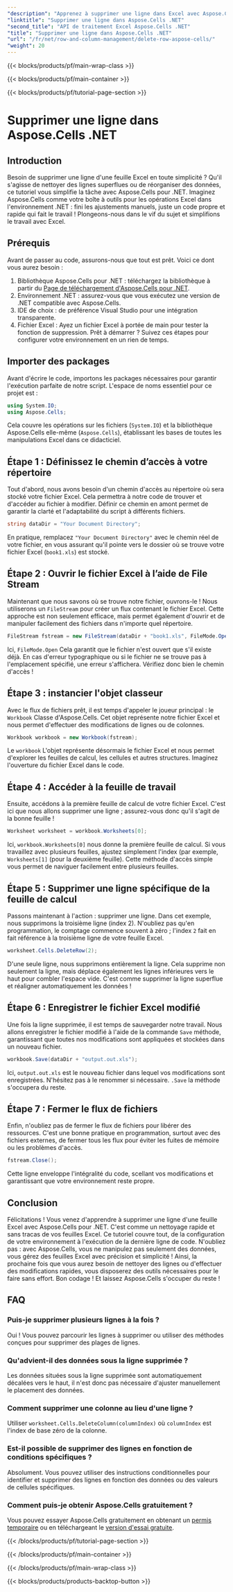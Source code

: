 ```yaml
---
"description": "Apprenez à supprimer une ligne dans Excel avec Aspose.Cells pour .NET. Ce guide étape par étape couvre les prérequis, l'importation de code et une procédure détaillée pour une manipulation fluide des données."
"linktitle": "Supprimer une ligne dans Aspose.Cells .NET"
"second_title": "API de traitement Excel Aspose.Cells .NET"
"title": "Supprimer une ligne dans Aspose.Cells .NET"
"url": "/fr/net/row-and-column-management/delete-row-aspose-cells/"
"weight": 20
---
```


{{< blocks/products/pf/main-wrap-class >}}

{{< blocks/products/pf/main-container >}}

{{< blocks/products/pf/tutorial-page-section >}}

# Supprimer une ligne dans Aspose.Cells .NET

## Introduction
Besoin de supprimer une ligne d'une feuille Excel en toute simplicité ? Qu'il s'agisse de nettoyer des lignes superflues ou de réorganiser des données, ce tutoriel vous simplifie la tâche avec Aspose.Cells pour .NET. Imaginez Aspose.Cells comme votre boîte à outils pour les opérations Excel dans l'environnement .NET : fini les ajustements manuels, juste un code propre et rapide qui fait le travail ! Plongeons-nous dans le vif du sujet et simplifions le travail avec Excel.
## Prérequis
Avant de passer au code, assurons-nous que tout est prêt. Voici ce dont vous aurez besoin :
1. Bibliothèque Aspose.Cells pour .NET : téléchargez la bibliothèque à partir du [Page de téléchargement d'Aspose.Cells pour .NET](https://releases.aspose.com/cells/net/).  
2. Environnement .NET : assurez-vous que vous exécutez une version de .NET compatible avec Aspose.Cells.
3. IDE de choix : de préférence Visual Studio pour une intégration transparente.
4. Fichier Excel : Ayez un fichier Excel à portée de main pour tester la fonction de suppression.
Prêt à démarrer ? Suivez ces étapes pour configurer votre environnement en un rien de temps.
## Importer des packages
Avant d'écrire le code, importons les packages nécessaires pour garantir l'exécution parfaite de notre script. L'espace de noms essentiel pour ce projet est :
```csharp
using System.IO;
using Aspose.Cells;
```
Cela couvre les opérations sur les fichiers (`System.IO`) et la bibliothèque Aspose.Cells elle-même (`Aspose.Cells`), établissant les bases de toutes les manipulations Excel dans ce didacticiel.
## Étape 1 : Définissez le chemin d’accès à votre répertoire
Tout d'abord, nous avons besoin d'un chemin d'accès au répertoire où sera stocké votre fichier Excel. Cela permettra à notre code de trouver et d'accéder au fichier à modifier. Définir ce chemin en amont permet de garantir la clarté et l'adaptabilité du script à différents fichiers.
```csharp
string dataDir = "Your Document Directory";
```
En pratique, remplacez `"Your Document Directory"` avec le chemin réel de votre fichier, en vous assurant qu'il pointe vers le dossier où se trouve votre fichier Excel (`book1.xls`) est stocké.
## Étape 2 : Ouvrir le fichier Excel à l’aide de File Stream
Maintenant que nous savons où se trouve notre fichier, ouvrons-le ! Nous utiliserons un `FileStream` pour créer un flux contenant le fichier Excel. Cette approche est non seulement efficace, mais permet également d'ouvrir et de manipuler facilement des fichiers dans n'importe quel répertoire.
```csharp
FileStream fstream = new FileStream(dataDir + "book1.xls", FileMode.Open);
```
Ici, `FileMode.Open` Cela garantit que le fichier n'est ouvert que s'il existe déjà. En cas d'erreur typographique ou si le fichier ne se trouve pas à l'emplacement spécifié, une erreur s'affichera. Vérifiez donc bien le chemin d'accès !
## Étape 3 : instancier l'objet classeur
Avec le flux de fichiers prêt, il est temps d'appeler le joueur principal : le `Workbook` Classe d'Aspose.Cells. Cet objet représente notre fichier Excel et nous permet d'effectuer des modifications de lignes ou de colonnes.
```csharp
Workbook workbook = new Workbook(fstream);
```
Le `workbook` L'objet représente désormais le fichier Excel et nous permet d'explorer les feuilles de calcul, les cellules et autres structures. Imaginez l'ouverture du fichier Excel dans le code.
## Étape 4 : Accéder à la feuille de travail
Ensuite, accédons à la première feuille de calcul de votre fichier Excel. C'est ici que nous allons supprimer une ligne ; assurez-vous donc qu'il s'agit de la bonne feuille !
```csharp
Worksheet worksheet = workbook.Worksheets[0];
```
Ici, `workbook.Worksheets[0]` nous donne la première feuille de calcul. Si vous travaillez avec plusieurs feuilles, ajustez simplement l'index (par exemple, `Worksheets[1]` (pour la deuxième feuille). Cette méthode d'accès simple vous permet de naviguer facilement entre plusieurs feuilles.
## Étape 5 : Supprimer une ligne spécifique de la feuille de calcul
Passons maintenant à l'action : supprimer une ligne. Dans cet exemple, nous supprimons la troisième ligne (index 2). N'oubliez pas qu'en programmation, le comptage commence souvent à zéro ; l'index `2` fait en fait référence à la troisième ligne de votre feuille Excel.
```csharp
worksheet.Cells.DeleteRow(2);
```
D'une seule ligne, nous supprimons entièrement la ligne. Cela supprime non seulement la ligne, mais déplace également les lignes inférieures vers le haut pour combler l'espace vide. C'est comme supprimer la ligne superflue et réaligner automatiquement les données !
## Étape 6 : Enregistrer le fichier Excel modifié
Une fois la ligne supprimée, il est temps de sauvegarder notre travail. Nous allons enregistrer le fichier modifié à l'aide de la commande `Save` méthode, garantissant que toutes nos modifications sont appliquées et stockées dans un nouveau fichier.
```csharp
workbook.Save(dataDir + "output.out.xls");
```
Ici, `output.out.xls` est le nouveau fichier dans lequel vos modifications sont enregistrées. N'hésitez pas à le renommer si nécessaire. `.Save` la méthode s'occupera du reste.
## Étape 7 : Fermer le flux de fichiers
Enfin, n'oubliez pas de fermer le flux de fichiers pour libérer des ressources. C'est une bonne pratique en programmation, surtout avec des fichiers externes, de fermer tous les flux pour éviter les fuites de mémoire ou les problèmes d'accès.
```csharp
fstream.Close();
```
Cette ligne enveloppe l'intégralité du code, scellant vos modifications et garantissant que votre environnement reste propre.
## Conclusion
Félicitations ! Vous venez d'apprendre à supprimer une ligne d'une feuille Excel avec Aspose.Cells pour .NET. C'est comme un nettoyage rapide et sans tracas de vos feuilles Excel. Ce tutoriel couvre tout, de la configuration de votre environnement à l'exécution de la dernière ligne de code. N'oubliez pas : avec Aspose.Cells, vous ne manipulez pas seulement des données, vous gérez des feuilles Excel avec précision et simplicité !
Ainsi, la prochaine fois que vous aurez besoin de nettoyer des lignes ou d'effectuer des modifications rapides, vous disposerez des outils nécessaires pour le faire sans effort. Bon codage ! Et laissez Aspose.Cells s'occuper du reste !
## FAQ
### Puis-je supprimer plusieurs lignes à la fois ?  
Oui ! Vous pouvez parcourir les lignes à supprimer ou utiliser des méthodes conçues pour supprimer des plages de lignes.
### Qu'advient-il des données sous la ligne supprimée ?  
Les données situées sous la ligne supprimée sont automatiquement décalées vers le haut, il n'est donc pas nécessaire d'ajuster manuellement le placement des données.
### Comment supprimer une colonne au lieu d'une ligne ?  
Utiliser `worksheet.Cells.DeleteColumn(columnIndex)` où `columnIndex` est l'index de base zéro de la colonne.
### Est-il possible de supprimer des lignes en fonction de conditions spécifiques ?  
Absolument. Vous pouvez utiliser des instructions conditionnelles pour identifier et supprimer des lignes en fonction des données ou des valeurs de cellules spécifiques.
### Comment puis-je obtenir Aspose.Cells gratuitement ?  
Vous pouvez essayer Aspose.Cells gratuitement en obtenant un [permis temporaire](https://purchase.aspose.com/temporary-license/) ou en téléchargeant le [version d'essai gratuite](https://releases.aspose.com/).


{{< /blocks/products/pf/tutorial-page-section >}}

{{< /blocks/products/pf/main-container >}}

{{< /blocks/products/pf/main-wrap-class >}}

{{< blocks/products/products-backtop-button >}}